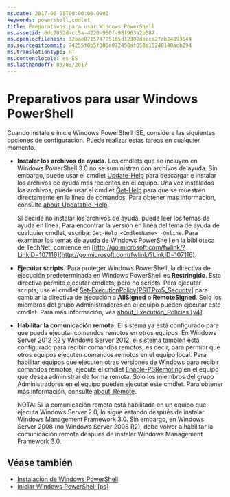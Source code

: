 ```yaml
---
ms.date: 2017-06-05T00:00:00.000Z
keywords: powershell,cmdlet
title: Preparativos para usar Windows PowerShell
ms.assetid: 6dc7052d-cc5a-4220-950f-98f963a2b587
ms.openlocfilehash: 32bae871574775165d12382deeca27ab24893544
ms.sourcegitcommit: 74255f0b5f386a072458af058a15240140acb294
ms.translationtype: HT
ms.contentlocale: es-ES
ms.lasthandoff: 08/03/2017
---
```

# <a name="getting-ready-to-use-windows-powershell"></a>Preparativos para usar Windows PowerShell
Cuando instale e inicie Windows PowerShell ISE, considere las siguientes opciones de configuración. Puede realizar estas tareas en cualquier momento.

-   **Instalar los archivos de ayuda.** Los cmdlets que se incluyen en Windows PowerShell 3.0 no se suministran con archivos de ayuda. Sin embargo, puede usar el cmdlet [Update-Help](https://technet.microsoft.com/en-us/library/93e1d870-ace6-432b-8778-8920291d7545) para descargar e instalar los archivos de ayuda más recientes en el equipo. Una vez instalados los archivos, puede usar el cmdlet [Get-Help](https://technet.microsoft.com/en-us/library/1f46eeb4-49d7-4bec-bb29-395d9b42f54a) para que se muestren directamente en la línea de comandos. Para obtener más información, consulte [about_Updatable_Help](https://technet.microsoft.com/en-us/library/10bba75c-f4ac-4ca1-bbf3-8f34dd521ffe).

    Si decide no instalar los archivos de ayuda, puede leer los temas de ayuda en línea. Para encontrar la versión en línea del tema de ayuda de cualquier cmdlet, escriba: `Get-Help <CmdletName> -Online`. Para examinar los temas de ayuda de Windows PowerShell en la biblioteca de TechNet, comience en [http://go.microsoft.com/fwlink/?LinkID=107116](http://go.microsoft.com/fwlink/?LinkID=107116).

-   **Ejecutar scripts.** Para proteger Windows PowerShell, la directiva de ejecución predeterminada en Windows PowerShell es **Restringido**. Esta directiva permite ejecutar cmdlets, pero no scripts. Para ejecutar scripts, use el cmdlet [Set-ExecutionPolicy[PSITPro5_Security]](https://technet.microsoft.com/en-us/library/5690a0e1-495b-4e63-8280-65ead7bf01ab) para cambiar la directiva de ejecución a **AllSigned** o **RemoteSigned**. Solo los miembros del grupo Administradores en el equipo pueden ejecutar este cmdlet. Para más información, vea [about_Execution_Policies [v4]](https://technet.microsoft.com/en-us/library/347708dc-1515-4d74-978b-8334603472e6).

-   **Habilitar la comunicación remota.** El sistema ya está configurado para que pueda ejecutar comandos remotos en otros equipos. En Windows Server 2012 R2 y Windows Server 2012, el sistema también está configurado para recibir comandos remotos, es decir, para permitir que otros equipos ejecuten comandos remotos en el equipo local. Para habilitar equipos que ejecuten otras versiones de Windows para recibir comandos remotos, ejecute el cmdlet [Enable-PSRemoting](https://technet.microsoft.com/en-us/library/19437c28-33b8-4ac1-9113-8439cc8beffb) en el equipo que desea administrar de forma remota. Solo los miembros del grupo Administradores en el equipo pueden ejecutar este cmdlet. Para obtener más información, consulte [about_Remote](https://technet.microsoft.com/en-us/library/9b4a5c87-9162-4adf-bdfe-fbc80b9b8970).

    NOTA: Si la comunicación remota está habilitada en un equipo que ejecuta Windows Server 2.0, lo sigue estando después de instalar Windows Management Framework 3.0. Sin embargo, en Windows Server 2008 (no Windows Server 2008 R2), debe volver a habilitar la comunicación remota después de instalar Windows Management Framework 3.0.

## <a name="see-also"></a>Véase también
- [Instalación de Windows PowerShell](../setup/Installing-Windows-PowerShell.md)
- [Iniciar Windows PowerShell [ps]](https://technet.microsoft.com/en-us/library/8ec8c2d7-8e7c-4722-a3d2-498fe5739a8e)

